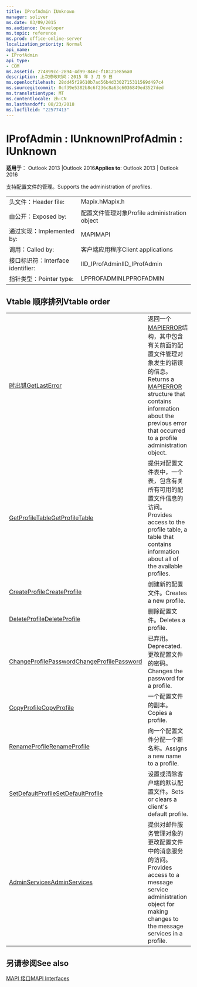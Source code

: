 ```yaml
---
title: IProfAdmin IUnknown
manager: soliver
ms.date: 03/09/2015
ms.audience: Developer
ms.topic: reference
ms.prod: office-online-server
localization_priority: Normal
api_name:
- IProfAdmin
api_type:
- COM
ms.assetid: 274899cc-2894-4d99-84ec-f18121e856a0
description: 上次修改时间：2015 年 3 月 9 日
ms.openlocfilehash: 28dd45f29610b7ad56b4d3302715311569d497c4
ms.sourcegitcommit: 0cf39e5382b8c6f236c8a63c6036849ed3527ded
ms.translationtype: MT
ms.contentlocale: zh-CN
ms.lasthandoff: 08/23/2018
ms.locfileid: "22577413"
---
```

# <a name="iprofadmin--iunknown"></a><span data-ttu-id="32a64-103">IProfAdmin : IUnknown</span><span class="sxs-lookup"><span data-stu-id="32a64-103">IProfAdmin : IUnknown</span></span>

  
  
<span data-ttu-id="32a64-104">**适用于**： Outlook 2013 |Outlook 2016</span><span class="sxs-lookup"><span data-stu-id="32a64-104">**Applies to**: Outlook 2013 | Outlook 2016</span></span> 
  
<span data-ttu-id="32a64-105">支持配置文件的管理。</span><span class="sxs-lookup"><span data-stu-id="32a64-105">Supports the administration of profiles.</span></span> 
  
|||
|:-----|:-----|
|<span data-ttu-id="32a64-106">头文件：</span><span class="sxs-lookup"><span data-stu-id="32a64-106">Header file:</span></span>  <br/> |<span data-ttu-id="32a64-107">Mapix.h</span><span class="sxs-lookup"><span data-stu-id="32a64-107">Mapix.h</span></span>  <br/> |
|<span data-ttu-id="32a64-108">由公开：</span><span class="sxs-lookup"><span data-stu-id="32a64-108">Exposed by:</span></span>  <br/> |<span data-ttu-id="32a64-109">配置文件管理对象</span><span class="sxs-lookup"><span data-stu-id="32a64-109">Profile administration object</span></span>  <br/> |
|<span data-ttu-id="32a64-110">通过实现：</span><span class="sxs-lookup"><span data-stu-id="32a64-110">Implemented by:</span></span>  <br/> |<span data-ttu-id="32a64-111">MAPI</span><span class="sxs-lookup"><span data-stu-id="32a64-111">MAPI</span></span>  <br/> |
|<span data-ttu-id="32a64-112">调用：</span><span class="sxs-lookup"><span data-stu-id="32a64-112">Called by:</span></span>  <br/> |<span data-ttu-id="32a64-113">客户端应用程序</span><span class="sxs-lookup"><span data-stu-id="32a64-113">Client applications</span></span>  <br/> |
|<span data-ttu-id="32a64-114">接口标识符：</span><span class="sxs-lookup"><span data-stu-id="32a64-114">Interface identifier:</span></span>  <br/> |<span data-ttu-id="32a64-115">IID_IProfAdmin</span><span class="sxs-lookup"><span data-stu-id="32a64-115">IID_IProfAdmin</span></span>  <br/> |
|<span data-ttu-id="32a64-116">指针类型：</span><span class="sxs-lookup"><span data-stu-id="32a64-116">Pointer type:</span></span>  <br/> |<span data-ttu-id="32a64-117">LPPROFADMIN</span><span class="sxs-lookup"><span data-stu-id="32a64-117">LPPROFADMIN</span></span>  <br/> |
   
## <a name="vtable-order"></a><span data-ttu-id="32a64-118">Vtable 顺序排列</span><span class="sxs-lookup"><span data-stu-id="32a64-118">Vtable order</span></span>

|||
|:-----|:-----|
|[<span data-ttu-id="32a64-119">时出错</span><span class="sxs-lookup"><span data-stu-id="32a64-119">GetLastError</span></span>](iprofadmin-getlasterror.md) <br/> |<span data-ttu-id="32a64-120">返回一个[MAPIERROR](mapierror.md)结构，其中包含有关前面的配置文件管理对象发生的错误的信息。</span><span class="sxs-lookup"><span data-stu-id="32a64-120">Returns a [MAPIERROR](mapierror.md) structure that contains information about the previous error that occurred to a profile administration object.</span></span>  <br/> |
|[<span data-ttu-id="32a64-121">GetProfileTable</span><span class="sxs-lookup"><span data-stu-id="32a64-121">GetProfileTable</span></span>](iprofadmin-getprofiletable.md) <br/> |<span data-ttu-id="32a64-122">提供对配置文件表中，一个表，包含有关所有可用的配置文件信息的访问。</span><span class="sxs-lookup"><span data-stu-id="32a64-122">Provides access to the profile table, a table that contains information about all of the available profiles.</span></span>  <br/> |
|[<span data-ttu-id="32a64-123">CreateProfile</span><span class="sxs-lookup"><span data-stu-id="32a64-123">CreateProfile</span></span>](iprofadmin-createprofile.md) <br/> |<span data-ttu-id="32a64-124">创建新的配置文件。</span><span class="sxs-lookup"><span data-stu-id="32a64-124">Creates a new profile.</span></span>  <br/> |
|[<span data-ttu-id="32a64-125">DeleteProfile</span><span class="sxs-lookup"><span data-stu-id="32a64-125">DeleteProfile</span></span>](iprofadmin-deleteprofile.md) <br/> |<span data-ttu-id="32a64-126">删除配置文件。</span><span class="sxs-lookup"><span data-stu-id="32a64-126">Deletes a profile.</span></span>  <br/> |
|[<span data-ttu-id="32a64-127">ChangeProfilePassword</span><span class="sxs-lookup"><span data-stu-id="32a64-127">ChangeProfilePassword</span></span>](iprofadmin-changeprofilepassword.md) <br/> |<span data-ttu-id="32a64-128">已弃用。</span><span class="sxs-lookup"><span data-stu-id="32a64-128">Deprecated.</span></span> <span data-ttu-id="32a64-129">更改配置文件的密码。</span><span class="sxs-lookup"><span data-stu-id="32a64-129">Changes the password for a profile.</span></span>  <br/> |
|[<span data-ttu-id="32a64-130">CopyProfile</span><span class="sxs-lookup"><span data-stu-id="32a64-130">CopyProfile</span></span>](iprofadmin-copyprofile.md) <br/> |<span data-ttu-id="32a64-131">一个配置文件的副本。</span><span class="sxs-lookup"><span data-stu-id="32a64-131">Copies a profile.</span></span>  <br/> |
|[<span data-ttu-id="32a64-132">RenameProfile</span><span class="sxs-lookup"><span data-stu-id="32a64-132">RenameProfile</span></span>](iprofadmin-renameprofile.md) <br/> |<span data-ttu-id="32a64-133">向一个配置文件分配一个新名称。</span><span class="sxs-lookup"><span data-stu-id="32a64-133">Assigns a new name to a profile.</span></span>  <br/> |
|[<span data-ttu-id="32a64-134">SetDefaultProfile</span><span class="sxs-lookup"><span data-stu-id="32a64-134">SetDefaultProfile</span></span>](iprofadmin-setdefaultprofile.md) <br/> |<span data-ttu-id="32a64-135">设置或清除客户端的默认配置文件。</span><span class="sxs-lookup"><span data-stu-id="32a64-135">Sets or clears a client's default profile.</span></span>  <br/> |
|[<span data-ttu-id="32a64-136">AdminServices</span><span class="sxs-lookup"><span data-stu-id="32a64-136">AdminServices</span></span>](iprofadmin-adminservices.md) <br/> |<span data-ttu-id="32a64-137">提供对邮件服务管理对象的更改配置文件中的消息服务的访问。</span><span class="sxs-lookup"><span data-stu-id="32a64-137">Provides access to a message service administration object for making changes to the message services in a profile.</span></span>  <br/> |
   
## <a name="see-also"></a><span data-ttu-id="32a64-138">另请参阅</span><span class="sxs-lookup"><span data-stu-id="32a64-138">See also</span></span>



[<span data-ttu-id="32a64-139">MAPI 接口</span><span class="sxs-lookup"><span data-stu-id="32a64-139">MAPI Interfaces</span></span>](mapi-interfaces.md)

